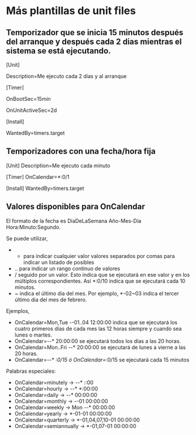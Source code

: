 # Más plantillas de unit files
## Temporizador que se inicia 15 minutos después del arranque y después cada 2 dias mientras el sistema se está ejecutando.

[Unit]

Description=Me ejecuto cada 2 días y al arranque

[Timer]

OnBootSec=15min

OnUnitActiveSec=2d

[Install]

WantedBy=timers.target

## Temporizadores con una fecha/hora fija

[Unit]
Description=Me ejecuto cada minuto

[Timer]
OnCalendar=*:0/1

[Install]
WantedBy=timers.target

## Valores disponibles para OnCalendar

El formato de la fecha es DiaDeLaSemana Año-Mes-Día Hora:Minuto:Segundo. 

Se puede utilizar,

- * para indicar cualquier valor
valores separados por comas para indicar un listado de posibles
- .. para indicar un rango continuo de valores
- / seguido por un valor. Esto indica que se ejecutará en ese valor y en los múltiplos correspondientes. Así *:0/10 indica que se ejecutará cada 10 minutos.
- ~ indica el último día del mes. Por ejemplo, *-02~03 indica el tercer último dia del mes de febrero.

Ejemplos,

- OnCalendar=Mon,Tue *-*-01..04 12:00:00 indica que se ejecutará los cuatro primeros días de cada mes las 12 horas siempre y cuando sea lunes o martes.
- OnCalendar=*-*-* 20:00:00 se ejecutará todos los días a las 20 horas.
- OnCalendar=Mon..Fri *-*-* 20:00:00 se ejecutará de lunes a vierne a las 20 horas.
- OnCalendar=*-*-* *:0/15 ó OnCalendar=*:0/15 se ejecutará cada 15 minutos

Palabras especiales:

- OnCalendar=minutely → *-*-* *:*:00
- OnCalendar=hourly → *-*-* *:00:00
- OnCalendar=daily → *-*-* 00:00:00
- OnCalendar=monthly → *-*-01 00:00:00
- OnCalendar=weekly → Mon *-*-* 00:00:00
- OnCalendar=yearly → *-01-01 00:00:00
- OnCalendar=quarterly → *-01,04,07,10-01 00:00:00
- OnCalendar=semiannually → *-01,07-01 00:00:00

